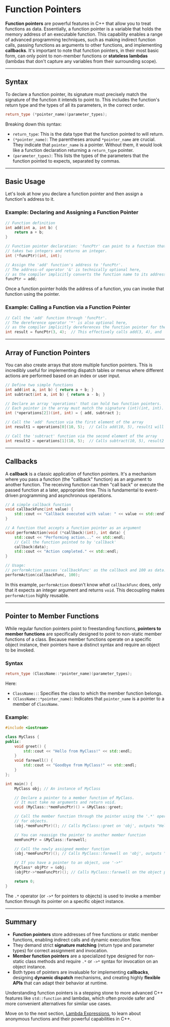 # Function Pointers

**Function pointers** are powerful features in C++ that allow you to treat functions as data. Essentially, a function pointer is a variable that holds the memory address of an executable function. This capability enables a range of advanced programming techniques, such as making indirect function calls, passing functions as arguments to other functions, and implementing **callbacks**. It's important to note that function pointers, in their most basic form, can only point to non-member functions or **stateless lambdas** (lambdas that don't capture any variables from their surrounding scope).

-----

## Syntax

To declare a function pointer, its signature must precisely match the signature of the function it intends to point to. This includes the function's return type and the types of all its parameters, in the correct order.

```cpp
return_type (*pointer_name)(parameter_types);
```

Breaking down this syntax:

  * `return_type`: This is the data type that the function pointed to will return.
  * `(*pointer_name)`: The parentheses around `*pointer_name` are crucial. They indicate that `pointer_name` is a pointer. Without them, it would look like a function declaration returning a `return_type` pointer.
  * `(parameter_types)`: This lists the types of the parameters that the function pointed to expects, separated by commas.

-----

## Basic Usage

Let's look at how you declare a function pointer and then assign a function's address to it.

### Example: Declaring and Assigning a Function Pointer

```cpp
// Function definition
int add(int a, int b) {
    return a + b;
}

// Function pointer declaration: 'funcPtr' can point to a function that
// takes two integers and returns an integer.
int (*funcPtr)(int, int);

// Assign the 'add' function's address to 'funcPtr'.
// The address-of operator '&' is technically optional here,
// as the compiler implicitly converts the function name to its address.
funcPtr = add;
```

Once a function pointer holds the address of a function, you can invoke that function using the pointer.

### Example: Calling a Function via a Function Pointer

```cpp
// Call the 'add' function through 'funcPtr'.
// The dereference operator '*' is also optional here,
// as the compiler implicitly dereferences the function pointer for the call.
int result = funcPtr(3, 4);  // This effectively calls add(3, 4), and 'result' will be 7.
```

-----

## Array of Function Pointers

You can also create arrays that store multiple function pointers. This is incredibly useful for implementing dispatch tables or menus where different actions are performed based on an index or user input.

```cpp
// Define two simple functions
int add(int a, int b) { return a + b; }
int subtract(int a, int b) { return a - b; }

// Declare an array 'operations' that can hold two function pointers.
// Each pointer in the array must match the signature (int)(int, int).
int (*operations[2])(int, int) = { add, subtract };

// Call the 'add' function via the first element of the array
int result1 = operations[0](10, 5);  // Calls add(10, 5), result1 will be 15

// Call the 'subtract' function via the second element of the array
int result2 = operations[1](10, 5);  // Calls subtract(10, 5), result2 will be 5
```

-----

## Callbacks

A **callback** is a classic application of function pointers. It's a mechanism where you pass a function (the "callback" function) as an argument to another function. The receiving function can then "call back" or execute the passed function at a later, appropriate time. This is fundamental to event-driven programming and asynchronous operations.

```cpp
// A simple callback function
void callbackFunc(int value) {
    std::cout << "Callback executed with value: " << value << std::endl;
}

// A function that accepts a function pointer as an argument
void performAction(void (*callback)(int), int data) {
    std::cout << "Performing action..." << std::endl;
    // Call the function pointed to by 'callback'
    callback(data);
    std::cout << "Action completed." << std::endl;
}

// Usage:
// performAction passes 'callbackFunc' as the callback and 100 as data.
performAction(callbackFunc, 100);
```

In this example, `performAction` doesn't know *what* `callbackFunc` does, only that it expects an integer argument and returns `void`. This decoupling makes `performAction` highly reusable.

-----

## Pointer to Member Functions

While regular function pointers point to freestanding functions, **pointers to member functions** are specifically designed to point to non-static member functions of a class. Because member functions operate on a specific object instance, their pointers have a distinct syntax and require an object to be invoked.

### Syntax

```cpp
return_type (ClassName::*pointer_name)(parameter_types);
```

Here:

  * `ClassName::`: Specifies the class to which the member function belongs.
  * `(ClassName::*pointer_name)`: Indicates that `pointer_name` is a pointer to a member of `ClassName`.

### Example:

```cpp
#include <iostream>

class MyClass {
public:
    void greet() {
        std::cout << "Hello from MyClass!" << std::endl;
    }
    void farewell() {
        std::cout << "Goodbye from MyClass!" << std::endl;
    }
};

int main() {
    MyClass obj; // An instance of MyClass

    // Declare a pointer to a member function of MyClass.
    // It must take no arguments and return void.
    void (MyClass::*memFuncPtr)() = &MyClass::greet;

    // Call the member function through the pointer using the '.*' operator
    // for objects.
    (obj.*memFuncPtr)(); // Calls MyClass::greet on 'obj', outputs "Hello from MyClass!"

    // You can reassign the pointer to another member function
    memFuncPtr = &MyClass::farewell;

    // Call the newly assigned member function
    (obj.*memFuncPtr)(); // Calls MyClass::farewell on 'obj', outputs "Goodbye from MyClass!"

    // If you have a pointer to an object, use '->*'
    MyClass* objPtr = &obj;
    (objPtr->*memFuncPtr)(); // Calls MyClass::farewell on the object pointed to by 'objPtr'

    return 0;
}
```

The `.*` operator (or `->*` for pointers to objects) is used to invoke a member function through its pointer on a specific object instance.

-----

## Summary

  * **Function pointers** store addresses of free functions or static member functions, enabling indirect calls and dynamic execution flow.
  * They demand strict **signature matching** (return type and parameter types) for correct assignment and invocation.
  * **Member function pointers** are a specialized type designed for non-static class methods and require `.*` or `->*` syntax for invocation on an object instance.
  * Both types of pointers are invaluable for implementing **callbacks**, designing **dynamic dispatch** mechanisms, and creating highly **flexible APIs** that can adapt their behavior at runtime.

Understanding function pointers is a stepping stone to more advanced C++ features like `std::function` and lambdas, which often provide safer and more convenient alternatives for similar use cases.

Move on to the next section, [Lambda Expressions](LambdaExpressions.md), to learn about anonymous functions and their powerful capabilities in C++.